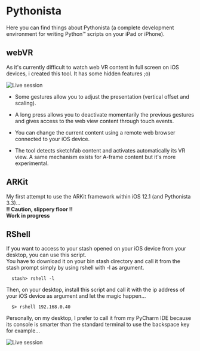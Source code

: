 # Pythonista
Here you can find things about Pythonista (a complete development environment for writing Python™ scripts on your iPad or iPhone).

## webVR
As it's currently difficult to watch web VR content in full screen on iOS devices, i created this tool.
It has some hidden features ;o)

![Live session](https://cloud.githubusercontent.com/assets/10347315/26284635/88eb498a-3e40-11e7-8798-8961e92da0cd.gif)

* Some gestures allow you to adjust the presentation (vertical offset and scaling).

* A long press allows you to deactivate momentarily the previous gestures and gives access to the web view content through touch events.

* You can change the current content using a remote web browser connected to your iOS device.

* The tool detects sketchfab content and activates automatically its VR view. A same mechanism exists for A-frame content but it's more experimental.

## ARKit

My first attempt to use the ARKit framework within iOS 12.1 (and Pythonista 3.3)...  
**!! Caution, slippery floor !!**  
**Work in progress**

## RShell

If you want to access to your stash opened on your iOS device from your desktop, you can use this script.  
You have to download it on your bin stash directory and call it from the stash prompt simply by using rshell with -l as argument.

```
  stash> rshell -l
```

Then, on your desktop, install this script and call it with the ip address of your iOS device as argument and let the magic happen...
```
  $> rshell 192.168.0.40
```

Personally, on my desktop, I prefer to call it from my PyCharm IDE because its console is smarter than the standard terminal to use the backspace key for example...

![Live session](https://user-images.githubusercontent.com/10347315/28498512-80baefa0-6f9f-11e7-8bf3-b9519a5fe4c3.gif)
